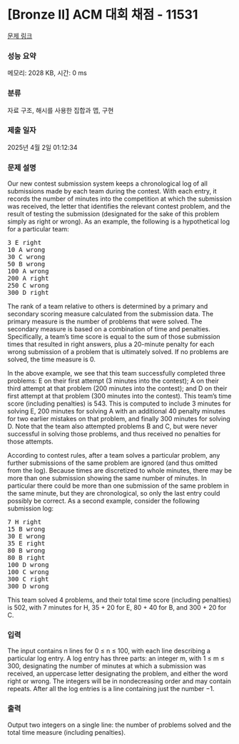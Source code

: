 # [Bronze II] ACM 대회 채점 - 11531 

[문제 링크](https://www.acmicpc.net/problem/11531) 

### 성능 요약

메모리: 2028 KB, 시간: 0 ms

### 분류

자료 구조, 해시를 사용한 집합과 맵, 구현

### 제출 일자

2025년 4월 2일 01:12:34

### 문제 설명

<p>Our new contest submission system keeps a chronological log of all submissions made by each team during the contest. With each entry, it records the number of minutes into the competition at which the submission was received, the letter that identifies the relevant contest problem, and the result of testing the submission (designated for the sake of this problem simply as right or wrong). As an example, the following is a hypothetical log for a particular team:</p>

<pre>3 E right
10 A wrong
30 C wrong
50 B wrong
100 A wrong
200 A right
250 C wrong
300 D right</pre>

<p>The rank of a team relative to others is determined by a primary and secondary scoring measure calculated from the submission data. The primary measure is the number of problems that were solved. The secondary measure is based on a combination of time and penalties. Specifically, a team’s time score is equal to the sum of those submission times that resulted in right answers, plus a 20-minute penalty for each wrong submission of a problem that is ultimately solved. If no problems are solved, the time measure is 0.</p>

<p>In the above example, we see that this team successfully completed three problems: E on their first attempt (3 minutes into the contest); A on their third attempt at that problem (200 minutes into the contest); and D on their first attempt at that problem (300 minutes into the contest). This team’s time score (including penalties) is 543. This is computed to include 3 minutes for solving E, 200 minutes for solving A with an additional 40 penalty minutes for two earlier mistakes on that problem, and finally 300 minutes for solving D. Note that the team also attempted problems B and C, but were never successful in solving those problems, and thus received no penalties for those attempts.</p>

<p>According to contest rules, after a team solves a particular problem, any further submissions of the same problem are ignored (and thus omitted from the log). Because times are discretized to whole minutes, there may be more than one submission showing the same number of minutes. In particular there could be more than one submission of the same problem in the same minute, but they are chronological, so only the last entry could possibly be correct. As a second example, consider the following submission log:</p>

<pre>7 H right
15 B wrong
30 E wrong
35 E right
80 B wrong
80 B right
100 D wrong
100 C wrong
300 C right
300 D wrong</pre>

<p>This team solved 4 problems, and their total time score (including penalties) is 502, with 7 minutes for H, 35 + 20 for E, 80 + 40 for B, and 300 + 20 for C.</p>

### 입력 

 <p>The input contains n lines for 0 ≤ n ≤ 100, with each line describing a particular log entry. A log entry has three parts: an integer m, with 1 ≤ m ≤ 300, designating the number of minutes at which a submission was received, an uppercase letter designating the problem, and either the word right or wrong. The integers will be in nondecreasing order and may contain repeats. After all the log entries is a line containing just the number −1.</p>

### 출력 

 <p>Output two integers on a single line: the number of problems solved and the total time measure (including penalties).</p>


